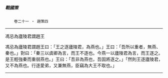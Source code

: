 

##### 戰國策
　　`卷二十一 ‧ 趙策四`

* * *

馮忌為廬陵君謂趙王

馮忌為廬陵君謂趙王曰：「王之逐廬陵君，為燕也。」王曰：「吾所以重者，無燕、秦也。」對曰：「秦三以虞卿為言，而王不逐也。今燕一以廬陵君為言，而王逐之。是王輕強秦而重弱燕也。」王曰：「吾非為燕也，吾固將逐之。」「然則王逐廬陵君，又不為燕也。行逐愛弟，又兼無燕，臣竊為大王不取也。」

* * *

